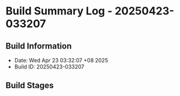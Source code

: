 # Build Summary Log - 20250423-033207

## Build Information
- Date: Wed Apr 23 03:32:07 +08 2025
- Build ID: 20250423-033207

## Build Stages

